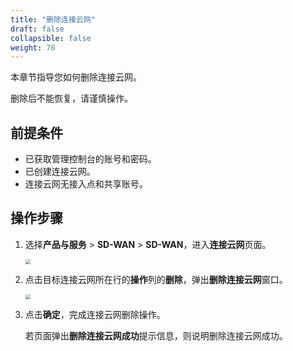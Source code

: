 ```yaml
---
title: "删除连接云网"
draft: false
collapsible: false
weight: 70
---
```


本章节指导您如何删除连接云网。

删除后不能恢复，请谨慎操作。

## 前提条件

- 已获取管理控制台的账号和密码。
- 已创建连接云网。
- 连接云网无接入点和共享账号。

## 操作步骤

1. 选择**产品与服务** > **SD-WAN** > **SD-WAN**，进入**连接云网**页面。

   <img src="../../../_images/um_wan_edit.png" style="zoom:50%;" />

2. 点击目标连接云网所在行的**操作**列的**删除**，弹出**删除连接云网**窗口。

   <img src="../../../_images/um_wan_delete.png" style="zoom:50%;" />

3. 点击**确定**，完成连接云网删除操作。

   若页面弹出**删除连接云网成功**提示信息，则说明删除连接云网成功。


